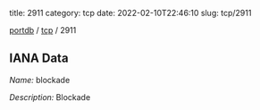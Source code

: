 title: 2911
category: tcp
date: 2022-02-10T22:46:10
slug: tcp/2911

[portdb](/) / [tcp](/category/tcp.html) / 2911


## IANA Data

_Name:_ blockade

_Description:_ Blockade

